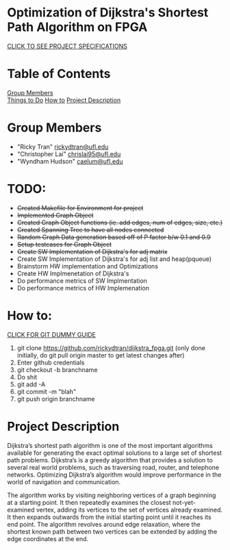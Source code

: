 # Optimization of Dijkstra's Shortest Path Algorithm on FPGA
[CLICK TO SEE PROJECT SPECIFICATIONS](https://github.com/rickydtran/dijkstra_fpga/blob/master/doc/RC-Project-Proposal.pdf)  

# Table of Contents
[Group Members](#team-members)  
[Things to Do](#todo)
[How to](#guide)
[Project Description](#description)  

# <a name="group-members"></a>Group Members
* "Ricky Tran" <rickydtran@ufl.edu>
* "Christopher Lai" <chrislai95@ufl.edu>
* "Wyndham Hudson" <caelum@ufl.edu>

# <a name="todo"></a>TODO:
* ~~Created Makefile for Environment for project~~
* ~~Implemented Graph Object~~
* ~~Created Graph Object functions (ie. add edges, num of edges, size, etc.)~~
* ~~Created Spanning Tree to have all nodes connected~~
* ~~Random Graph Data generation based off of P factor b/w 0.1 and 0.9~~
* ~~Setup testcases for Graph Object~~
* ~~Create SW Implementation of Dijkstra's for adj matrix~~
* Create SW Implementation of Dijkstra's for adj list and heap(pqueue)
* Brainstorm HW implementation and Optimizations
* Create HW Implmenetation of Dijkstra's
* Do performance metrics of SW Implmentation
* Do performance metrics of HW Implemenation

# <a name="guide"></a>How to:
[CLICK FOR GIT DUMMY GUIDE](https://rogerdudler.github.io/git-guide/)
1. git clone https://github.com/rickydtran/dijkstra_fpga.git (only done initially, do git pull origin master to get latest changes after)
2. Enter github credentials
3. git checkout -b branchname
4. Do shit
5. git add -A
6. git commit -m "blah"
7. git push origin branchname

# <a name="descritpion"></a>Project Description
Dijkstra’s shortest path algorithm is one of the most important algorithms available for generating the exact optimal solutions to a large set of shortest path problems. Dijkstra’s is a greedy algorithm that provides a solution to several real world problems, such as traversing road, router, and telephone networks. Optimizing Dijkstra’s algorithm would improve performance in the world of navigation and communication. 

The algorithm works by visiting neighboring vertices of a graph beginning at a starting point. It then repeatedly examines the closest not-yet-examined vertex, adding its vertices to the set of vertices already examined. It then expands outwards from the initial starting point until it reaches its end point. The algorithm revolves around edge relaxation, where the shortest known path between two vertices can be extended by adding the edge coordinates at the end.